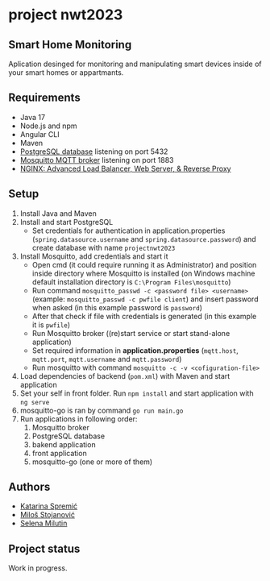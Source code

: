 # project nwt2023



## Smart Home Monitoring
Aplication desinged for monitoring and manipulating smart devices inside of your smart homes or appartmants.


## Requirements
* Java 17
* Node.js and npm
* Angular CLI
* Maven
* [PostgreSQL database](https://www.postgresql.org/) listening on port 5432
* [Mosquitto MQTT broker](https://mosquitto.org/) listening on port 1883
* [NGINX: Advanced Load Balancer, Web Server, & Reverse Proxy](https://nginx.org/en/docs/windows.html)


## Setup

1. Install Java and Maven
2. Install and start PostgreSQL
   - Set credentials for authentication in application.properties (`spring.datasource.username` and `spring.datasource.password`) and create database with name `projectnwt2023`
3. Install Mosquitto, add credentials and start it
   - Open cmd (it could require running it as Administrator) and position inside directory where Mosquitto is installed (on Windows machine default installation directory is `C:\Program Files\mosquitto`) 
   - Run command `mosquitto_passwd -c <password file> <username>` (example: `mosquitto_passwd -c pwfile client`) and insert password when asked (in this example password is `password`)
   - After that check if file with credentials is generated (in this example it is `pwfile`)
   - Run Mosquitto broker ((re)start service or start stand-alone application)
   - Set required information in **application.properties** (`mqtt.host`, `mqtt.port`, `mqtt.username` and `mqtt.password`)
   - Run mosquitto with command `mosquitto -c -v <cofiguration-file>`
4. Load dependencies of backend (`pom.xml`) with Maven and start application
5. Set your self in front folder. Run `npm install` and start application with `ng serve`
6. mosquitto-go is ran by command `go run main.go`
7. Run applications in following order:
   1) Mosquitto broker
   2) PostgreSQL database
   3) bakend application
   4) front application
   4) mosquitto-go (one or more of them)


## Authors
* [Katarina Spremić]()
* [Miloš Stojanović]()
* [Selena Milutin]()


## Project status
Work in progress.
